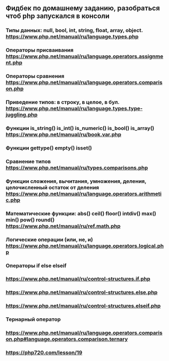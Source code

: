 ## Фидбек по домашнему заданию, разобраться чтоб php запускался в консоли
### Типы данных: null, bool, int, string, float, array, object. https://www.php.net/manual/ru/language.types.php
### Операторы присваивания https://www.php.net/manual/ru/language.operators.assignment.php
### Операторы сравнения https://www.php.net/manual/ru/language.operators.comparison.php
### Приведение типов: в строку, в целое, в бул. https://www.php.net/manual/ru/language.types.type-juggling.php
### Функции is_string() is_int() is_numeric() is_bool() is_array() https://www.php.net/manual/ru/book.var.php
### Функции gettype() empty() isset() 
### Сравнение типов https://www.php.net/manual/ru/types.comparisons.php

### Функции сложения, вычитания, умножения, деления, целочисленный остаток от деления https://www.php.net/manual/ru/language.operators.arithmetic.php
### Математические функции: abs() ceil() floor() intdiv() max() min() pow() round() https://www.php.net/manual/ru/ref.math.php
### Логические операции (или, не, и) https://www.php.net/manual/ru/language.operators.logical.php
### Операторы if else elseif 
### https://www.php.net/manual/ru/control-structures.if.php
### https://www.php.net/manual/ru/control-structures.else.php
### https://www.php.net/manual/ru/control-structures.elseif.php
### Тернарный оператор
### https://www.php.net/manual/ru/language.operators.comparison.php#language.operators.comparison.ternary
### https://php720.com/lesson/19
